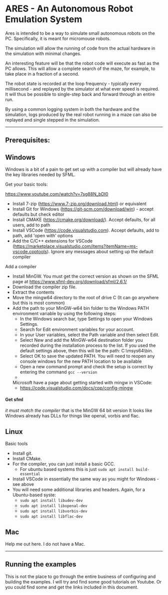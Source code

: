 # ARES - An Autonomous Robot Emulation System

Ares is intended to be a way to simulate small autonomous robots on the PC. Specifically, it is meant for micromouse
robots.

The simulation will allow the running of code from the actual hardware in the simulation with minimal changes.

An interesting feature will be that the robot code will execute as fast as the PC allows. This will allow a complete
search of the maze, for example, to take place in a fraction of a second.

The robot state is recorded at the loop frequency - typically every millisecond - and replayed by the simulator at what
ever speed is required. It will thus be possible to single-step back and forward through an entire run.

By using a common logging system in both the hardware and the simulation, logs produced by the real robot running in a
maze can also be replayed and single stepped in the simulation.

---

## Prerequisites:

## Windows

Windows is a bit of a pain to get set up with a compiler but will already have the key libraries needed by SFML.

Get your basic tools:

https://www.youtube.com/watch?v=7sg88N_bDI0

- Install 7-zip (https://www.7-zip.org/download.html) or equivalent
- Install Git for Windows (https://git-scm.com/download/win) - accept defaults but check editor
- Install CMAKE (https://cmake.org/download/). Accept defaults, for all users, add to path
- Install VSCode (https://code.visualstudio.com). Accept defaults, add to path, add 'open with' options
- Add the C/C++ extensions for VSCode (https://marketplace.visualstudio.com/items?itemName=ms-vscode.cpptools). Ignore
  any messages about setting up the default compiler

Add a compiler

- Install MinGW. You must get the correct version as shown on the SFML page
  at https://www.sfml-dev.org/download/sfml/2.6.1/
- Download the compiler zip file.
- Extract the contents
- Move the mingw64 directory to the root of drive C (It can go anywhere but this is most common)
- Add the path to your MinGW-w64 bin folder to the Windows PATH environment variable by using the following steps:
    - In the Windows search bar, type Settings to open your Windows Settings.
    - Search for Edit environment variables for your account.
    - In your User variables, select the Path variable and then select Edit.
    - Select New and add the MinGW-w64 destination folder you recorded during the installation process to the list.
      If you used the default settings above, then this will be the path: C:\msys64\bin.
    - Select OK to save the updated PATH. You will need to reopen any console windows for the new PATH location to
      be available
    - Open a new command prompt and check the setup is correct by entering the command `gcc --version`
    -
  Microsoft have a page about getting started with mingw in VSCode:
    - https://code.visualstudio.com/docs/cpp/config-mingw

#### Get sfml

_it must match the compiler_ that is the MinGW 64 bit version
It looks like Windows already has DLLs for things like openal, vorbis and flac.

## Linux

Basic tools

- Install git.
- Install CMake.
- For the compiler, you can just install a basic GCC.
    - For ubuntu based systems this is just `sudo apt install build-essential`
- Install VSCode in essentially the same way as you might for Windows - see above
- You will need some additional libraries and headers. Again, for a Ubuntu-based syste:
    - `sudo apt install libudev-dev`
    - `sudo apt install libopenal-dev`
    - `sudo apt install libvorbis-dev`
    - `sudo apt install libflac-dev`

## Mac

Help me out here. I do not have a Mac.

---

## Running the examples

This is not the place to go through the entire business of configuring and building the examples. I will try and find
some good tutorials on Youtube. Or you could find some and get the links included in this document.
